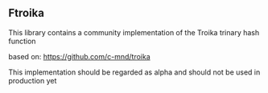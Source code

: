 ## Ftroika

This library contains a community implementation of the Troika trinary hash function

based on: https://github.com/c-mnd/troika

This implementation should be regarded as alpha and should not be used in production yet
